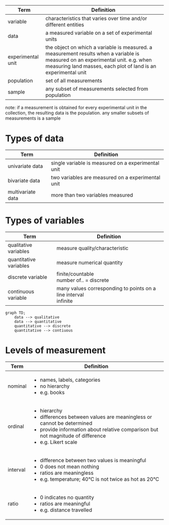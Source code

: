 Term | Definition
-- | --
variable | characteristics that varies over time and/or different entities
data | a measured variable on a set of experimental units
experimental unit | the object on which a variable is measured. a measurement results when a variable is measured on an experimental unit. e.g. when measuring land masses, each plot of land is an experimental unit
population | set of all measurements
sample | any subset of measurements selected from population

note: if a measurement is obtained for every experimental unit in the collection, the resulting data is the population. any smaller subsets of measurements is a sample

# Types of data

Term | Definition
-- | --
univariate data | single variable is measured on a experimental unit
bivariate data | two variables are measured on a experimental unit
multivariate data | more than two variables measured


# Types of variables

Term | Definition
-- | --
qualitative variables | measure quality/characteristic
quantitative variables | measure numerical quantity
discrete variable | finite/countable<br/>number of.. = discrete
continuous variable | many values corresponding to points on a line interval<br>infinite

```mermaid
graph TD;
	data --> qualitative
	data --> quantitative
	quantitative --> discrete
	quantitative --> contiuous
```

# Levels of measurement

Term | Definition
-- | --
nominal | <ul><li>names, labels, categories<li>no hierarchy<li>e.g. books</ul>
ordinal | <ul><li>hierarchy<li>differences between values are meaningless or cannot be determined<li>provide information about relative comparison but not magnitude of difference<li>e.g. Likert scale</ul>
interval | <ul><li>difference between two values is meaningful<li>0 does not mean nothing<li>ratios are meaningless<li>e.g. temperature; 40°C is not twice as hot as 20°C</ul>
ratio | <ul><li>0 indicates no quantity<li>ratios are meaningful<li>e.g. distance travelled</ul>
